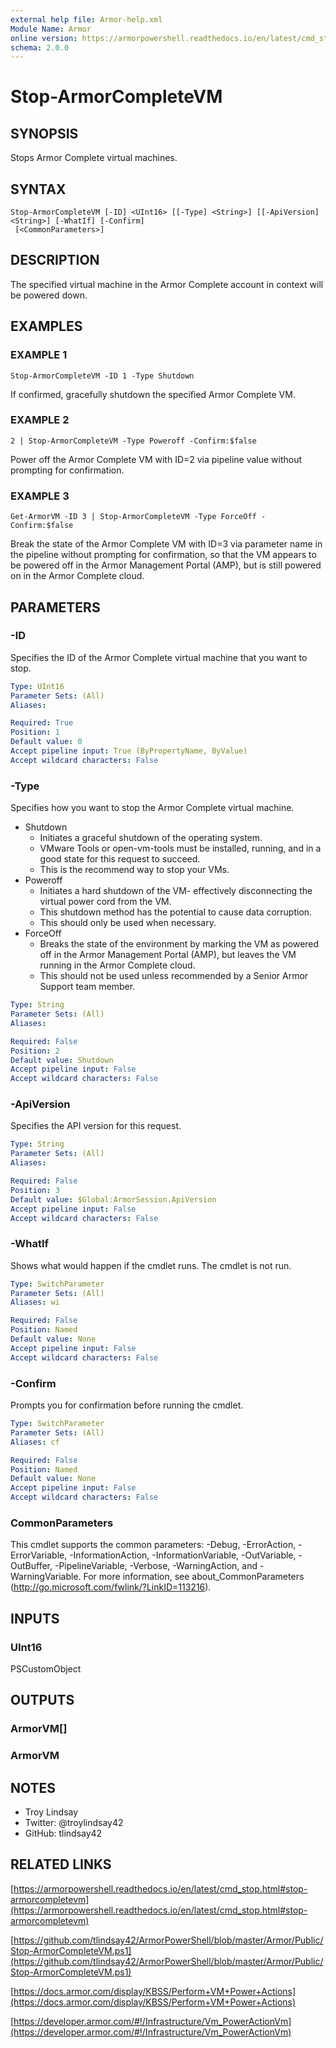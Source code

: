 ```yaml
---
external help file: Armor-help.xml
Module Name: Armor
online version: https://armorpowershell.readthedocs.io/en/latest/cmd_stop.html#stop-armorcompletevm
schema: 2.0.0
---
```


# Stop-ArmorCompleteVM

## SYNOPSIS
Stops Armor Complete virtual machines.

## SYNTAX

```
Stop-ArmorCompleteVM [-ID] <UInt16> [[-Type] <String>] [[-ApiVersion] <String>] [-WhatIf] [-Confirm]
 [<CommonParameters>]
```

## DESCRIPTION
The specified virtual machine in the Armor Complete account in context will be
powered down.

## EXAMPLES

### EXAMPLE 1
```
Stop-ArmorCompleteVM -ID 1 -Type Shutdown
```

If confirmed, gracefully shutdown the specified Armor Complete VM.

### EXAMPLE 2
```
2 | Stop-ArmorCompleteVM -Type Poweroff -Confirm:$false
```

Power off the Armor Complete VM with ID=2 via pipeline value without prompting
for confirmation.

### EXAMPLE 3
```
Get-ArmorVM -ID 3 | Stop-ArmorCompleteVM -Type ForceOff -Confirm:$false
```

Break the state of the Armor Complete VM with ID=3 via parameter name in the
pipeline without prompting for confirmation, so that the VM appears to be
powered off in the Armor Management Portal (AMP), but is still powered on in
the Armor Complete cloud.

## PARAMETERS

### -ID
Specifies the ID of the Armor Complete virtual machine that you want to stop.

```yaml
Type: UInt16
Parameter Sets: (All)
Aliases:

Required: True
Position: 1
Default value: 0
Accept pipeline input: True (ByPropertyName, ByValue)
Accept wildcard characters: False
```

### -Type
Specifies how you want to stop the Armor Complete virtual machine.

- Shutdown
  - Initiates a graceful shutdown of the operating system.
  - VMware Tools or open-vm-tools must be installed, running, and in a good
    state for this request to succeed.
  - This is the recommend way to stop your VMs.
- Poweroff
  - Initiates a hard shutdown of the VM- effectively disconnecting the virtual
    power cord from the VM.
  - This shutdown method has the potential to cause data corruption.
  - This should only be used when necessary.
- ForceOff
  - Breaks the state of the environment by marking the VM as powered off in
    the Armor Management Portal (AMP), but leaves the VM running in the Armor
    Complete cloud.
  - This should not be used unless recommended by a Senior Armor Support team
    member.

```yaml
Type: String
Parameter Sets: (All)
Aliases:

Required: False
Position: 2
Default value: Shutdown
Accept pipeline input: False
Accept wildcard characters: False
```

### -ApiVersion
Specifies the API version for this request.

```yaml
Type: String
Parameter Sets: (All)
Aliases:

Required: False
Position: 3
Default value: $Global:ArmorSession.ApiVersion
Accept pipeline input: False
Accept wildcard characters: False
```

### -WhatIf
Shows what would happen if the cmdlet runs.
The cmdlet is not run.

```yaml
Type: SwitchParameter
Parameter Sets: (All)
Aliases: wi

Required: False
Position: Named
Default value: None
Accept pipeline input: False
Accept wildcard characters: False
```

### -Confirm
Prompts you for confirmation before running the cmdlet.

```yaml
Type: SwitchParameter
Parameter Sets: (All)
Aliases: cf

Required: False
Position: Named
Default value: None
Accept pipeline input: False
Accept wildcard characters: False
```

### CommonParameters
This cmdlet supports the common parameters: -Debug, -ErrorAction, -ErrorVariable, -InformationAction, -InformationVariable, -OutVariable, -OutBuffer, -PipelineVariable, -Verbose, -WarningAction, and -WarningVariable.
For more information, see about_CommonParameters (http://go.microsoft.com/fwlink/?LinkID=113216).

## INPUTS

### UInt16

PSCustomObject

## OUTPUTS

### ArmorVM[]

### ArmorVM

## NOTES
- Troy Lindsay
- Twitter: @troylindsay42
- GitHub: tlindsay42

## RELATED LINKS

[https://armorpowershell.readthedocs.io/en/latest/cmd_stop.html#stop-armorcompletevm](https://armorpowershell.readthedocs.io/en/latest/cmd_stop.html#stop-armorcompletevm)

[https://github.com/tlindsay42/ArmorPowerShell/blob/master/Armor/Public/Stop-ArmorCompleteVM.ps1](https://github.com/tlindsay42/ArmorPowerShell/blob/master/Armor/Public/Stop-ArmorCompleteVM.ps1)

[https://docs.armor.com/display/KBSS/Perform+VM+Power+Actions](https://docs.armor.com/display/KBSS/Perform+VM+Power+Actions)

[https://developer.armor.com/#!/Infrastructure/Vm_PowerActionVm](https://developer.armor.com/#!/Infrastructure/Vm_PowerActionVm)

